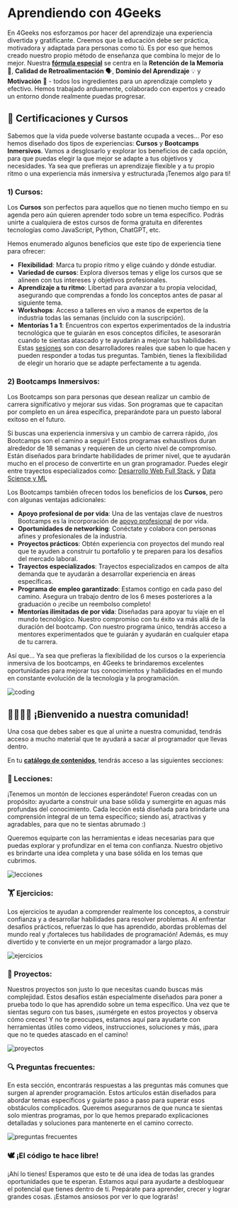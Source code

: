 # Aprendiendo con 4Geeks

En 4Geeks nos esforzamos por hacer del aprendizaje una experiencia divertida y gratificante. Creemos que la educación debe ser práctica, motivadora y adaptada para personas como tú. Es por eso que hemos creado nuestro propio método de enseñanza que combina lo mejor de lo mejor. Nuestra **[fórmula especial](https://4geeksacademy.notion.site/4geeksacademy/Mastering-Technical-Knowledge-984d2df394c44aedb05987311ccfcf06)** se centra en la **Retención de la Memoria** 🧠, **Calidad de Retroalimentación** 🗣️, **Dominio del Aprendizaje** 💡 y **Motivación** 💪 - todos los ingredientes para un aprendizaje completo y efectivo. Hemos trabajado arduamente, colaborado con expertos y creado un entorno donde realmente puedas progresar.

## 🥇 Certificaciones y Cursos

Sabemos que la vida puede volverse bastante ocupada a veces... Por eso hemos diseñado dos tipos de experiencias: **Cursos** y **Bootcamps Inmersivos**.
Vamos a desglosarlo y explorar los beneficios de cada opción, para que puedas elegir la que mejor se adapte a tus objetivos y necesidades. Ya sea que prefieras un aprendizaje flexible y a tu propio ritmo o una experiencia más inmersiva y estructurada ¡Tenemos algo para ti!

### 1) Cursos:

Los **Cursos** son perfectos para aquellos que no tienen mucho tiempo en su agenda pero aún quieren aprender todo sobre un tema específico. Podrás unirte a cualquiera de estos cursos de forma gratuita en diferentes tecnologías como JavaScript, Python, ChatGPT, etc.

Hemos enumerado algunos beneficios que este tipo de experiencia tiene para ofrecer:

- **Flexibilidad**: Marca tu propio ritmo y elige cuándo y dónde estudiar.
- **Variedad de cursos**: Explora diversos temas y elige los cursos que se alineen con tus intereses y objetivos profesionales.
- **Aprendizaje a tu ritmo**: Libertad para avanzar a tu propia velocidad, asegurando que comprendas a fondo los conceptos antes de pasar al siguiente tema.
- **Workshops**: Acceso a talleres en vivo a manos de expertos de la industria todas las semanas (incluido con la suscripción).
- **Mentorías 1 a 1**: Encuentros con expertos experimentados de la industria tecnológica que te guiarán en esos conceptos difíciles, te asesorarán cuando te sientas atascado y te ayudarán a mejorar tus habilidades. Estas [sesiones](https://4geeks.com/es/mentorships) son con desarrolladores reales que saben lo que hacen y pueden responder a todas tus preguntas. También, tienes la flexibilidad de elegir un horario que se adapte perfectamente a tu agenda.

### 2) Bootcamps Inmersivos:

Los Bootcamps son para personas que desean realizar un cambio de carrera significativo y mejorar sus vidas. Son programas que te capacitan por completo en un área específica, preparándote para un puesto laboral exitoso en el futuro.

Si buscas una experiencia inmersiva y un cambio de carrera rápido, ¡los Bootcamps son el camino a seguir! Estos programas exhaustivos duran alrededor de 18 semanas y requieren de un cierto nivel de compromiso. Están diseñados para brindarte habilidades de primer nivel, que te ayudarán mucho en el proceso de convertirte en un gran programador. Puedes elegir entre trayectos especializados como: [Desarrollo Web Full Stack](https://4geeksacademy.com/es/coding-bootcamps/desarrollador-full-stack?lang=es), y [Data Science y ML](https://4geeksacademy.com/es/coding-bootcamps/curso-datascience-machine-learning?lang=es)

Los Bootcamps también ofrecen todos los beneficios de los **Cursos**, pero con algunas ventajas adicionales:

- **Apoyo profesional de por vida**: Una de las ventajas clave de nuestros Bootcamps es la incorporación de [apoyo profesional](https://4geeks.com/es/sobre-nosotros) de por vida.
- **Oportunidades de networking**: Conéctate y colabora con personas afines y profesionales de la industria.
- **Proyectos prácticos**: Obtén experiencia con proyectos del mundo real que te ayuden a construir tu portafolio y te preparen para los desafíos del mercado laboral.
- **Trayectos especializados**: Trayectos especializados en campos de alta demanda que te ayudarán a desarrollar experiencia en áreas específicas.
- **Programa de empleo garantizado**: Estamos contigo en cada paso del camino. Asegura un trabajo dentro de los 6 meses posteriores a la graduación o ¡recibe un reembolso completo!
- **Mentorías ilimitadas de por vida**: Diseñadas para apoyar tu viaje en el mundo tecnológico. Nuestro compromiso con tu éxito va más allá de la duración del bootcamp. Con nuestro programa único, tendrás acceso a mentores experimentados que te guiarán y ayudarán en cualquier etapa de tu carrera.

Así que... Ya sea que prefieras la flexibilidad de los cursos o la experiencia inmersiva de los bootcamps, en 4Geeks te brindaremos excelentes oportunidades para mejorar tus conocimientos y habilidades en el mundo en constante evolución de la tecnología y la programación.

![coding](https://breathecode.herokuapp.com/v1/media/file/coding-gif?raw=true)

## 👨‍👩‍👧‍👦 ¡Bienvenido a nuestra comunidad!

Una cosa que debes saber es que al unirte a nuestra comunidad, tendrás acceso a mucho material que te ayudará a sacar al programador que llevas dentro.

En tu **[catálogo de contenidos](https://4geeks.com/es)**, tendrás acceso a las siguientes secciones:

### 📖 Lecciones:

¡Tenemos un montón de lecciones esperándote! Fueron creadas con un propósito: ayudarte a construir una base sólida y sumergirte en aguas más profundas del conocimiento. Cada lección está diseñada para brindarte una comprensión integral de un tema específico; siendo así, atractivas y agradables, para que no te sientas abrumado :)

Queremos equiparte con las herramientas e ideas necesarias para que puedas explorar y profundizar en el tema con confianza. Nuestro objetivo es brindarte una idea completa y una base sólida en los temas que cubrimos.

![lecciones](https://breathecode.herokuapp.com/v1/media/file/lecciones-dashboard-png?raw=true)

### 🏋️ Ejercicios:

Los ejercicios te ayudan a comprender realmente los conceptos, a construir confianza y a desarrollar habilidades para resolver problemas. Al enfrentar desafíos prácticos, refuerzas lo que has aprendido, abordas problemas del mundo real y ¡fortaleces tus habilidades de programación! Además, es muy divertido y te convierte en un mejor programador a largo plazo.

![ejercicios](https://breathecode.herokuapp.com/v1/media/file/ejercicios-dashboard-png?raw=true)

### 🌱 Proyectos:

Nuestros proyectos son justo lo que necesitas cuando buscas más complejidad. Estos desafíos están especialmente diseñados para poner a prueba todo lo que has aprendido sobre un tema específico. Una vez que te sientas seguro con tus bases, ¡sumérgete en estos proyectos y observa cómo creces! Y no te preocupes, estamos aquí para ayudarte con herramientas útiles como videos, instrucciones, soluciones y más, ¡para que no te quedes atascado en el camino!

![proyectos](https://breathecode.herokuapp.com/v1/media/file/proyectos-dashboard-png?raw=true)

### 🔍 Preguntas frecuentes:

En esta sección, encontrarás respuestas a las preguntas más comunes que surgen al aprender programación. Estos artículos están diseñados para abordar temas específicos y guiarte paso a paso para superar esos obstáculos complicados. Queremos asegurarnos de que nunca te sientas solo mientras programas, por lo que hemos preparado explicaciones detalladas y soluciones para mantenerte en el camino correcto.

![preguntas frecuentes](https://breathecode.herokuapp.com/v1/media/file/preguntas-frecuentes-dashboard-png?raw=true)

### 🕊️ ¡El código te hace libre!

¡Ahí lo tienes! Esperamos que esto te dé una idea de todas las grandes oportunidades que te esperan. Estamos aquí para ayudarte a desbloquear el potencial que tienes dentro de ti. Prepárate para aprender, crecer y lograr grandes cosas. ¡Estamos ansiosos por ver lo que lograrás!








